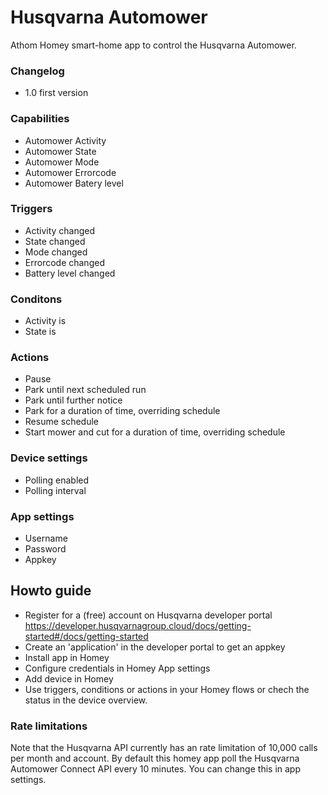 # Husqvarna Automower

Athom Homey smart-home app to control the Husqvarna Automower.

### Changelog
* 1.0 first version

### Capabilities
* Automower Activity
* Automower State
* Automower Mode
* Automower Errorcode
* Automower Batery level

### Triggers
* Activity changed
* State changed
* Mode changed
* Errorcode changed
* Battery level changed

### Conditons
* Activity is
* State is

### Actions
* Pause
* Park until next scheduled run
* Park until further notice
* Park for a duration of time, overriding schedule
* Resume schedule
* Start mower and cut for a duration of time, overriding schedule

### Device settings
* Polling enabled
* Polling interval

### App settings
* Username
* Password
* Appkey

## Howto guide
* Register for a (free) account on Husqvarna developer portal https://developer.husqvarnagroup.cloud/docs/getting-started#/docs/getting-started
* Create an 'application' in the developer portal to get an appkey
* Install app in Homey
* Configure credentials in Homey App settings
* Add device in Homey
* Use triggers, conditions or actions in your Homey flows or chech the status in the device overview.

### Rate limitations
Note that the Husqvarna API currently has an rate limitation of 10,000 calls per month and account. By default this homey app poll the Husqvarna Automower Connect API every 10 minutes. You can change this in app settings.